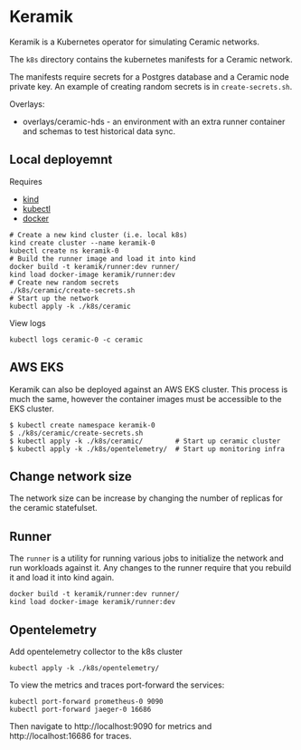 # Keramik

Keramik is a Kubernetes operator for simulating Ceramic networks.

The `k8s` directory contains the kubernetes manifests for a Ceramic network.

The manifests require secrets for a Postgres database and a Ceramic node private key.
An example of creating random secrets is in `create-secrets.sh`.

Overlays:
- overlays/ceramic-hds - an environment with an extra runner container and schemas to test historical data sync.

## Local deployemnt

Requires
  - [kind](https://kind.sigs.k8s.io/)
  - [kubectl](https://kubernetes.io/docs/tasks/tools/install-kubectl/)
  - [docker](https://docs.docker.com/get-docker/)


```
# Create a new kind cluster (i.e. local k8s)
kind create cluster --name keramik-0
kubectl create ns keramik-0
# Build the runner image and load it into kind
docker build -t keramik/runner:dev runner/
kind load docker-image keramik/runner:dev
# Create new random secrets
./k8s/ceramic/create-secrets.sh
# Start up the network
kubectl apply -k ./k8s/ceramic
```

View logs

```
kubectl logs ceramic-0 -c ceramic
```

## AWS EKS

Keramik can also be deployed against an AWS EKS cluster.
This process is much the same, however the container images must be accessible to the EKS cluster.

    $ kubectl create namespace keramik-0
    $ ./k8s/ceramic/create-secrets.sh
    $ kubectl apply -k ./k8s/ceramic/        # Start up ceramic cluster
    $ kubectl apply -k ./k8s/opentelemetry/  # Start up monitoring infra


## Change network size

The network size can be increase by changing the number of replicas for the ceramic statefulset.


## Runner

The `runner` is a utility for running various jobs to initialize the network and run workloads against it.
Any changes to the runner require that you rebuild it and load it into kind again.

    docker build -t keramik/runner:dev runner/
    kind load docker-image keramik/runner:dev

## Opentelemetry

Add opentelemetry collector to the k8s cluster

    kubectl apply -k ./k8s/opentelemetry/

To view the metrics and traces port-forward the services:

    kubectl port-forward prometheus-0 9090
    kubectl port-forward jaeger-0 16686

Then navigate to http://localhost:9090 for metrics and http://localhost:16686 for traces.
